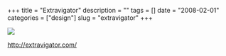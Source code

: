 +++
title = "Extravigator"
description = ""
tags = []
date = "2008-02-01"
categories = ["design"]
slug = "extravigator"
+++


 

  <div id="screens-thumbs" class="clearfix">
    <div class="txt-center" id="design-submission"><a href="http://extravigator.com/"><img id='bluga-thumbnail-1005' class='bluga-thumbnail large' src='//media.konigi.com/bluga/
wt47f281b10abdd_0.jpg'/></a></div>  
  </div>   
<p><a href="http://extravigator.com/">http://extravigator.com/</a></p>




